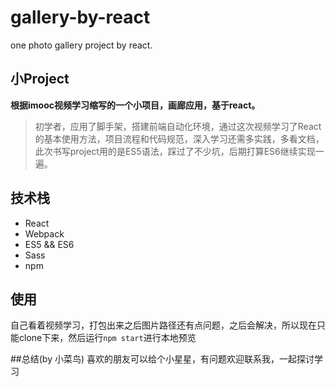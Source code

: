 # gallery-by-react
one photo gallery project by react.
## 小Project
**根据imooc视频学习缩写的一个小项目，画廊应用，基于react。**
> 初学者，应用了脚手架，搭建前端自动化环境，通过这次视频学习了React的基本使用方法，项目流程和代码规范，深入学习还需多实践，多看文档，此次书写project用的是ES5语法，踩过了不少坑，后期打算ES6继续实现一遍。

## 技术栈
* React
* Webpack
* ES5 && ES6
* Sass
* npm

## 使用
自己看着视频学习，打包出来之后图片路径还有点问题，之后会解决，所以现在只能clone下来，然后运行`npm start`进行本地预览

##总结(by 小菜鸟)
喜欢的朋友可以给个小星星，有问题欢迎联系我，一起探讨学习
